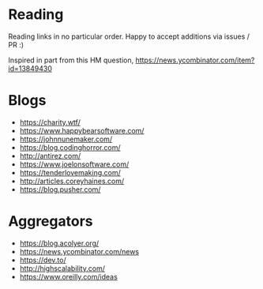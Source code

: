 # Reading
Reading links in no particular order. Happy to accept additions via issues / PR :)

Inspired in part from this HM question, https://news.ycombinator.com/item?id=13849430

# Blogs
+ https://charity.wtf/
+ https://www.happybearsoftware.com/
+ https://johnnunemaker.com/
+ https://blog.codinghorror.com/
+ http://antirez.com/
+ https://www.joelonsoftware.com/
+ https://tenderlovemaking.com/
+ http://articles.coreyhaines.com/
+ https://blog.pusher.com/

# Aggregators
+ https://blog.acolyer.org/
+ https://news.ycombinator.com/news
+ https://dev.to/
+ http://highscalability.com/
+ https://www.oreilly.com/ideas
